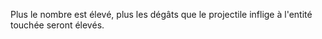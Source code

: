 Plus le nombre est élevé, plus les dégâts que le projectile inflige à l'entité touchée seront élevés.